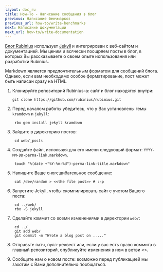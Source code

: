 ```yaml
---
layout: doc_ru
title: How-To - Написание сообщения в блог
previous: Написание бенчмарков
previous_url: how-to/write-benchmarks
next: Написание документации
next_url: how-to/write-documentation
---
```


[Блог Rubinius][1] использует [Jekyll][2] и интегрирован с веб-сайтом и
документацией. Мы ценим и всячески поощряем посты в блог, в которых
Вы рассказываете о своем опыте использования или разработки Rubinius.

Markdown является предпочтительным форматом для сообщений блога. Однако, если
вам необходимо особое форматирование, пост может быть написан сразу на HTML.

1. Клонируйте репозиторий Rubinius-а: сайт и блог находятся внутри:

       git clone https://github.com/rubinius/rubinius.git

1. Перед началом работы убедитесь, что у Вас установлены гемы `kramdown` и
   `jekyll`:

        rbx gem install jekyll kramdown

1. Зайдите в директорию постов:

        cd web/_posts

1. Создайте файл, используя для его имени следующий формат:
   `YYYY-MM-DD-perma-link.markdown`.

        touch "%(date +"%Y-%m-%d")-perma-link-title.markdown"

1. Напишите Ваше сногсшибательное сообщение:

        cat /dev/random > <<the file post>> # :-p

1. Запустите Jekyll, чтобы скомпилировать сайт с учетом Вашего поста:

        cd ../web/
        rbx -S jekyll

1. Сделайте коммит со всеми изменениями в директории `web/`:

        cd ../
        git add web/
        git commit -m "Wrote a blog post on ....."

1. Отправьте патч, пулл-реквест или, если у вас есть право коммита в главный
   репозиторий, опубликуйте изменения в нем в ветви <<master>>.

1. Сообщите нам о новом посте: возможно перед публикацией мы захотим с Вами
   дополнительно пообщаться.

[1]: /blog "Rubinius' Blog"
[2]: https://github.com/mojombo/jekyll "Mojombo's Jekyll"
